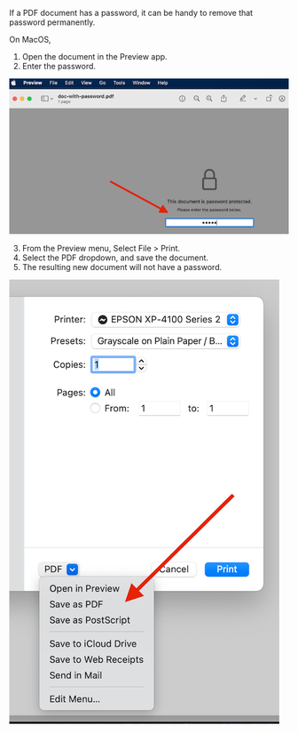 If a PDF document has a password, it can be handy to remove that password permanently.

On MacOS,

1. Open the document in the Preview app.
2. Enter the password.

  ![Document with password](doc-with-password.png "document with password")

3. From the Preview menu, Select File > Print.
4. Select the PDF dropdown, and save the document.
5. The resulting new document will not have a password.

  ![Save without password](print-pdf-without-password.png "document without password")
